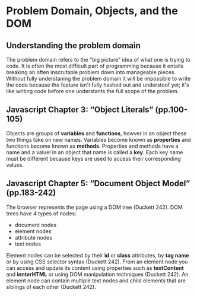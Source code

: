 # Problem Domain, Objects, and the DOM

## Understanding the problem domain

The problem domain refers to the "big picture" idea of what one is trying to code. It is often the most difficult part of programming because it entails breaking an often inscrutable problem down into manageable pieces. Without fully understaning the problem domain it will be impossible to write the code because the feature isn't fully hashed out and understoof yet; it's like writing code before one understants the full scope of the problem.

## Javascript Chapter 3: “Object Literals” (pp.100-105)

Objects are groups of **variables** and **functions**, howver in an object these two things take on new names. Variables become known as **properties** and functions become known as **methods**. Properties and methods have a name and a valuel in an object that name is called a **key**. Each key name must be different because keys are used to access their corresponding values. 

## Javascript Chapter 5: “Document Object Model” (pp.183-242)

The browser represents the page using a DOM tree (Duckett 242). DOM trees have 4 types of nodes:

* document nodes
* element nodes
* attribute nodes
* text nodes

Element nodes can be selected by their **id** or **class** attributes, by **tag name** or by using CSS selector syntax (Duckett 242). From an element node you can access and update its content using properties such as **textContent** and **innterHTML** or using DOM manipulation techniques (Duckett 242). An element node can contain multiple text nodes and child elements that are siblings of each other (Duckett 242).